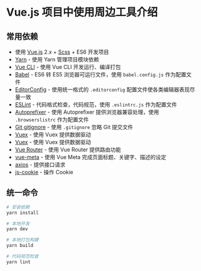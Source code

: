 # Vue.js 项目中使用周边工具介绍

## 常用依赖

- 使用 [Vue.js](https://vuejs.org) 2.x + [Scss](https://sass-lang.com/documentation/syntax#scss) + ES6 开发项目
- [Yarn](https://www.yarnpkg.com/) - 使用 Yarn 管理项目模块依赖
- [Vue CLI](https://cli.vuejs.org/) - 使用 Vue CLI 开发运行、编译打包
- [Babel](https://babeljs.io/) - ES6 转 ES5 浏览器可运行文件，使用 `babel.config.js` 作为配置文件
- [EditorConfig](https://editorconfig.org) - 使用统一格式的 `.editorconfig` 配置文件使各类编辑器表现尽量一致
- [ESLint](https://eslint.org) - 代码格式检查，代码规范，使用 `.eslintrc.js` 作为配置文件
- [Autoprefixer](https://github.com/postcss/autoprefixer) - 使用 Autoprefixer 提供浏览器兼容处理，使用 `.browserslistrc` 作为配置文件
- [Git gitignore](https://git-scm.com/docs/gitignore) - 使用 `.gitignore` 忽略 Git 提交文件
- [Vuex](http://vuex.vuejs.org/) - 使用 Vuex 提供数据驱动
- [Vuex](http://vuex.vuejs.org/) - 使用 Vuex 提供数据驱动
- [Vue Router](https://router.vuejs.org/) - 使用 Vue Router 提供路由功能
- [vue-meta](https://github.com/nuxt/vue-meta) - 使用 Vue Meta 完成页面标题、关键字、描述的设定
- [axios](https://github.com/axios/axios) - 提供接口请求
- [js-cookie](https://github.com/js-cookie/js-cookie) - 操作 Cookie

## 统一命令

```bash
# 安装依赖
yarn install

# 本地开发
yarn dev

# 本地打包构建
yarn build

# 代码规范检查
yarn lint
```